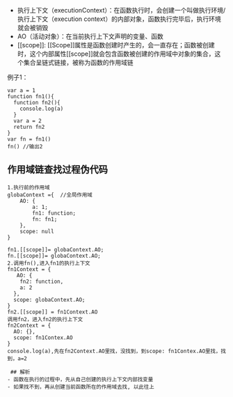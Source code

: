 - 执行上下文（executionContext）：在函数执行时，会创建一个叫做执行环境/执行上下文（execution context）的内部对象，函数执行完毕后，执行环境就会被销毁 
- AO（活动对象）：在当前执行上下文声明的变量、函数
- [[scope]]: [[Scope]]属性是函数创建时产生的，会一直存在；函数被创建时，这个内部属性[[scope]]就会包含函数被创建的作用域中对象的集合，这个集合呈链式链接，被称为函数的作用域链 

例子1：
```
var a = 1
function fn1(){
  function fn2(){
    console.log(a)
  }
  var a = 2
  return fn2
}
var fn = fn1()
fn() //输出2
```
## 作用域链查找过程伪代码
```
1.执行前的作用域
globaContext ={  //全局作用域
    AO: {
        a: 1;
        fn1: function;
        fn: fn1;
    },
    scope: null
}

fn1.[[scope]]= globaContext.AO;
fn.[[scope]]= globaContext.AO;
2.调用fn(),进入fn1的执行上下文
fn1Context = {
   AO: {
    fn2: function,
    a: 2
  },
  scope: globaContext.AO;
}
fn2.[[scope]] = fn1Context.AO
调用fn2，进入fn2的执行上下文
fn2Context = {
  AO: {},
  scope: fn1Contex.AO
}
console.log(a),先在fn2Context.AO里找，没找到，到scope: fn1Contex.AO里找，找到，a=2

 ## 解析
- 函数在执行的过程中，先从自己创建的执行上下文内部找变量
- 如果找不到，再从创建当前函数所在的作用域去找, 以此往上
